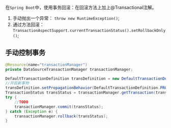 在`Spring Boot`中，使用事务回滚：在回滚方法上加上@Transactional注解。

1. 手动抛出一个异常： `throw new RuntimeException()`;
2. 通过方法回滚：`TransactionAspectSupport.currentTransactionStatus().setRollbackOnly()`;

## 手动控制事务

```java
@Resource(name="transactionManager")
private DataSourceTransactionManager transactionManager;

DefaultTransactionDefinition transDefinition = new DefaultTransactionDefinition();
//开启新事物
transDefinition.setPropagationBehavior(DefaultTransactionDefinition.PROPAGATION_REQUIRES_NEW);
TransactionStatus transStatus = transactionManager.getTransaction(transDefinition);
try {
    //TODO
    transactionManager.commit(transStatus);
} catch (Exception e) {
    transactionManager.rollback(transStatus);
}
```
